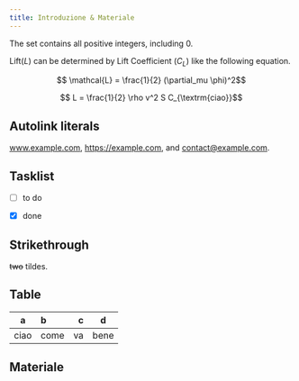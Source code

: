 ```yaml
---
title: Introduzione & Materiale
---
```


The set contains all positive integers, including $0$.

$$
$$

Lift($L$) can be determined by Lift Coefficient ($C_L$) like the following
equation.

```math
  \mathcal{L} = \frac{1}{2} (\partial_mu \phi)^2
```
```math
  L = \frac{1}{2} \rho v^2 S C_{\textrm{ciao}}
```



## Autolink literals

www.example.com, https://example.com, and contact@example.com.


## Tasklist

* [ ] to do
* [x] done


## Strikethrough

~~two~~ tildes.

## Table

| a | b  |  c |  d  |
| - | :- | -: | :-: |
| ciao | come | va | bene |


## Materiale
